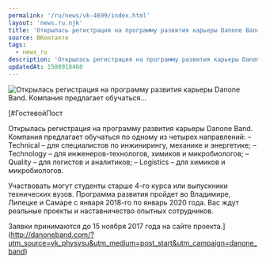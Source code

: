 ```yaml
---
permalink: '/ru/news/vk-4699/index.html'
layout: 'news.ru.njk'
title: 'Открылась регистрация на программу развития карьеры Dаnоnе Band. Компания предлагает обучаться'
source: ВКонтакте
tags:
  - news_ru
description: 'Открылась регистрация на программу развития карьеры Dаnоnе Band. Компания предлагает обучаться…'
updatedAt: 1508918460
---
```

![Открылась регистрация на программу развития карьеры Dаnоnе Band. Компания предлагает обучаться…](https://sun9-14.userapi.com/c840325/v840325634/169f2/OofUGPXhNuI.jpg)

[#ГостевойПост

Открылась регистрация на программу развития карьеры Dаnоnе Band. Компания предлагает обучаться по одному из четырех направлений:
– Technical – для специалистов по инжинирингу, механике и энергетике;
– Technology – для инженеров-технологов, химиков и микробиологов;
– Quality – для логистов и аналитиков;
– Logistics – для химиков и микробиологов.

Участвовать могут студенты старше 4-го курса или выпускники технических вузов. Программа развития пройдет во Владимире, Липецке и Самаре с января 2018-го по январь 2020 года. Вас ждут реальные проекты и наставничество опытных сотрудников.

Заявки принимаются до 15 ноября 2017 года на сайте проекта.](http://danoneband.com/?utm_source=vk_physvsu&utm_medium=post_start&utm_campaign=danone_band)
